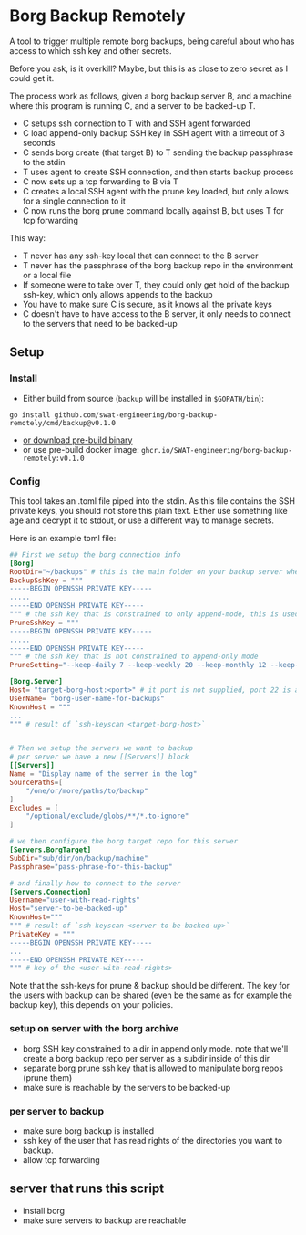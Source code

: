 # Borg Backup Remotely

A tool to trigger multiple remote borg backups, being careful about who has access to which ssh key and other secrets. 

Before you ask, is it overkill? Maybe, but this is as close to zero secret as I could get it.

The process work as follows, given a borg backup server B, and a machine where this program is running C, and a server to be backed-up T.

- C setups ssh connection to T with and SSH agent forwarded
- C load append-only backup SSH key in SSH agent with a timeout of 3 seconds
- C sends borg create (that target B) to T sending the backup passphrase to the stdin
- T uses agent to create SSH connection, and then starts backup process
- C now sets up a tcp forwarding to B via T
- C creates a local SSH agent with the prune key loaded, but only allows for a single connection to it
- C now runs the borg prune command locally against B, but uses T for tcp forwarding

This way:

- T never has any ssh-key local that can connect to the B server
- T never has the passphrase of the borg backup repo in the environment or a local file
- If someone were to take over T, they could only get hold of the backup ssh-key, which only allows appends to the backup
- You have to make sure C is secure, as it knows all the private keys
- C doesn't have to have access to the B server, it only needs to connect to the servers that need to be backed-up

## Setup

### Install

- Either build from source (`backup` will be installed in `$GOPATH/bin`):

```
go install github.com/swat-engineering/borg-backup-remotely/cmd/backup@v0.1.0
```

- [or download pre-build binary](https://github.com/SWAT-engineering/borg-backup-remotely/releases/tag/v0.0.1-test1)
- or use pre-build docker image: `ghcr.io/SWAT-engineering/borg-backup-remotely:v0.1.0`

### Config

This tool takes an .toml file piped into the stdin. As this file contains the SSH private keys, you should not store this plain text.
Either use something like age and decrypt it to stdout, or use a different way to manage secrets.

Here is an example toml file:

```toml
## First we setup the borg connection info
[Borg]
RootDir="~/backups" # this is the main folder on your backup server where everything gets rooted under
BackupSshKey = """
-----BEGIN OPENSSH PRIVATE KEY-----
.....
-----END OPENSSH PRIVATE KEY-----
""" # the ssh key that is constrained to only append-mode, this is used by all the servers to send their backups
PruneSshKey = """
-----BEGIN OPENSSH PRIVATE KEY-----
.....
-----END OPENSSH PRIVATE KEY-----
""" # the ssh key that is not constrained to append-only mode
PruneSetting="--keep-daily 7 --keep-weekly 20 --keep-monthly 12 --keep-yearly 15"

[Borg.Server]
Host= "target-borg-host:<port>" # it port is not supplied, port 22 is assumed
UserName= "borg-user-name-for-backups"
KnownHost = """
...
""" # result of `ssh-keyscan <target-borg-host>`


# Then we setup the servers we want to backup
# per server we have a new [[Servers]] block
[[Servers]]
Name = "Display name of the server in the log"
SourcePaths=[
    "/one/or/more/paths/to/backup"
]
Excludes = [
    "/optional/exclude/globs/**/*.to-ignore"
]

# we then configure the borg target repo for this server
[Servers.BorgTarget]
SubDir="sub/dir/on/backup/machine"
Passphrase="pass-phrase-for-this-backup"

# and finally how to connect to the server
[Servers.Connection]
Username="user-with-read-rights"
Host="server-to-be-backed-up"
KnownHost="""
""" # result of `ssh-keyscan <server-to-be-backed-up>`
PrivateKey = """
-----BEGIN OPENSSH PRIVATE KEY-----
...
-----END OPENSSH PRIVATE KEY-----
""" # key of the <user-with-read-rights>
```

Note that the ssh-keys for prune & backup should be different. The key for the users with backup can be shared (even be the same as for example the backup key), this depends on your policies.

### setup on server with the borg archive

- borg SSH key constrained to a dir in append only mode. note that we'll create a borg backup repo per server as a subdir inside of this dir
- separate borg prune ssh key that is allowed to manipulate borg repos (prune them)
- make sure is reachable by the servers to be backed-up


### per server to backup
- make sure borg backup is installed
- ssh key of the user that has read rights of the directories you want to backup.
- allow tcp forwarding


## server that runs this script

- install borg
- make sure servers to backup are reachable